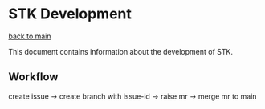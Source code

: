# STK Development 

[back to main](../README.md)

This document contains information about the development of STK.

## Workflow

create issue -> create branch with issue-id -> raise mr ->  merge mr to main
